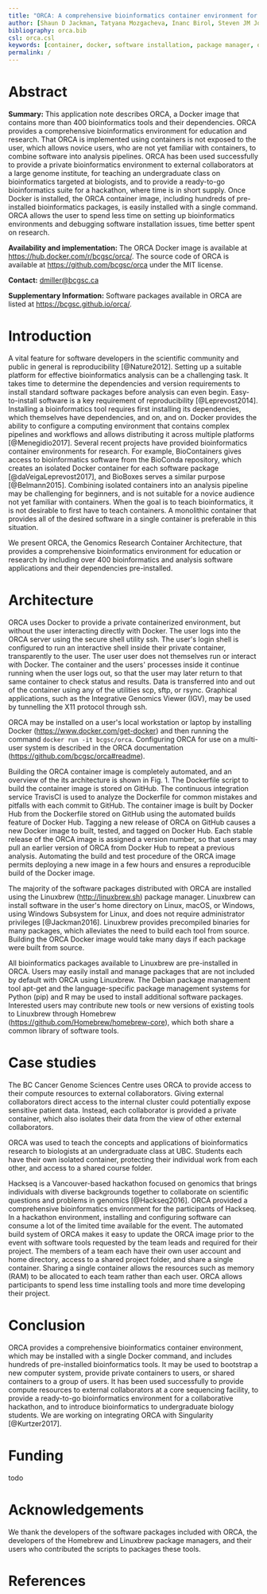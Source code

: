```yaml
---
title: "ORCA: A comprehensive bioinformatics container environment for education and research"
author: [Shaun D Jackman, Tatyana Mozgacheva, Inanc Birol, Steven JM Jones]
bibliography: orca.bib
csl: orca.csl
keywords: [container, docker, software installation, package manager, open source, reproducible research, high performance computing]
permalink: /
---
```


# Abstract

**Summary:** This application note describes ORCA, a Docker image that contains more than 400 bioinformatics tools and their dependencies. ORCA provides a comprehensive bioinformatics environment for education and research. That ORCA is implemented using containers is not exposed to the user, which allows novice users, who are not yet familiar with containers, to combine software into analysis pipelines. ORCA has been used successfully to provide a private bioinformatics environment to external collaborators at a large genome institute, for teaching an undergraduate class on bioinformatics targeted at biologists, and to provide a ready-to-go bioinformatics suite for a hackathon, where time is in short supply. Once Docker is installed, the ORCA container image, including hundreds of pre-installed bioinformatics packages, is easily installed with a single command. ORCA allows the user to spend less time on setting up bioinformatics environments and debugging software installation issues, time better spent on research.

**Availability and implementation:** The ORCA Docker image is available at <https://hub.docker.com/r/bcgsc/orca/>. The source code of ORCA is available at <https://github.com/bcgsc/orca> under the MIT license.

**Contact:** <dmiller@bcgsc.ca>

**Supplementary Information:** Software packages available in ORCA are listed at <https://bcgsc.github.io/orca/>.

# Introduction

A vital feature for software developers in the scientific community and public in general is reproducibility [@Nature2012]. Setting up a suitable platform for effective bioinformatics analysis can be a challenging task. It takes time to determine the dependencies and version requirements to install standard software packages before analysis can even begin. Easy-to-install software is a key requirement of reproducibility [@Leprevost2014]. Installing a bioinformatics tool requires first installing its dependencies, which themselves have dependencies, and on, and on. Docker provides the ability to configure a computing environment that contains complex pipelines and workflows and allows distributing it across multiple platforms [@Menegidio2017]. Several recent projects have provided bioinformatics container environments for research. For example, BioContainers gives access to bioinformatics software from the BioConda repository, which creates an isolated Docker container for each software package [@daVeigaLeprevost2017], and BioBoxes serves a similar purpose [@Belmann2015]. Combining isolated containers into an analysis pipeline may be challenging for beginners, and is not suitable for a novice audience not yet familiar with containers. When the goal is to teach bioinformatics, it is not desirable to first have to teach containers. A monolithic container that provides all of the desired software in a single container is preferable in this situation.

We present ORCA, the Genomics Research Container Architecture, that provides a comprehensive bioinformatics environment for education or research by including over 400 bioinformatics and analysis software applications and their dependencies pre-installed.

# Architecture

ORCA uses Docker to provide a private containerized environment, but without the user interacting directly with Docker. The user logs into the ORCA server using the secure shell utility ssh. The user's login shell is configured to run an interactive shell inside their private container, transparently to the user. The user user does not themselves run or interact with Docker. The container and the users' processes inside it continue running when the user logs out, so that the user may later return to that same container to check status and results. Data is transferred into and out of the container using any of the utilities scp, sftp, or rsync. Graphical applications, such as the Integrative Genomics Viewer (IGV), may be used by tunnelling the X11 protocol through ssh.

ORCA may be installed on a user's local workstation or laptop by installing Docker (<https://www.docker.com/get-docker>) and then running the command `docker run -it bcgsc/orca`. Configuring ORCA for use on a multi-user system is described in the ORCA documentation (<https://github.com/bcgsc/orca#readme>).

Building the ORCA container image is completely automated, and an overview of the its architecture is shown in Fig. 1. The Dockerfile script to build the container image is stored on GitHub. The continuous integration service TravisCI is used to analyze the Dockerfile for common mistakes and pitfalls with each commit to GitHub. The container image is built by Docker Hub from the Dockerfile stored on GitHub using the automated builds feature of Docker Hub. Tagging a new release of ORCA on GitHub causes a new Docker image to built, tested, and tagged on Docker Hub. Each stable release of the ORCA image is assigned a version number, so that users may pull an earlier version of ORCA from Docker Hub to repeat a previous analysis. Automating the build and test procedure of the ORCA image permits deploying a new image in a few hours and ensures a reproducible build of the Docker image.

The majority of the software packages distributed with ORCA are installed using the Linuxbrew (<http://linuxbrew.sh>) package manager. Linuxbrew can install software in the user's home directory on Linux, macOS, or Windows, using Windows Subsystem for Linux, and does not require administrator privileges [@Jackman2016]. Linuxbrew provides precompiled binaries for many packages, which alleviates the need to build each tool from source. Building the ORCA Docker image would take many days if each package were built from source.

All bioinformatics packages available to Linuxbrew are pre-installed in ORCA. Users may easily install and manage packages that are not included by default with ORCA using Linuxbrew. The Debian package management tool apt-get and the language-specific package management systems for Python (pip) and R may be used to install additional software packages. Interested users may contribute new tools or new versions of existing tools to Linuxbrew through Homebrew (<https://github.com/Homebrew/homebrew-core>), which both share a common library of software tools.

# Case studies

The BC Cancer Genome Sciences Centre uses ORCA to provide access to their compute resources to external collaborators. Giving external collaborators direct access to the internal cluster could potentially expose sensitive patient data. Instead, each collaborator is provided a private container, which also isolates their data from the view of other external collaborators.

ORCA was used to teach the concepts and applications of bioinformatics research to biologists at an undergraduate class at UBC. Students each have their own isolated container, protecting their individual work from each other, and access to a shared course folder.

Hackseq is a Vancouver-based hackathon focused on genomics that brings individuals with diverse backgrounds together to collaborate on scientific questions and problems in genomics [@Hackseq2016]. ORCA provided a comprehensive bioinformatics environment for the participants of Hackseq. In a hackathon environment, installing and configuring software can consume a lot of the limited time available for the event. The automated build system of ORCA makes it easy to update the ORCA image prior to the event with software tools requested by the team leads and required for their project. The members of a team each have their own user account and home directory, access to a shared project folder, and share a single container. Sharing a single container allows the resources such as memory (RAM) to be allocated to each team rather than each user. ORCA allows participants to spend less time installing tools and more time developing their project.

# Conclusion

ORCA provides a comprehensive bioinformatics container environment, which may be installed with a single Docker command, and includes hundreds of pre-installed bioinformatics tools. It may be used to bootstrap a new computer system, provide private containers to users, or shared containers to a group of users. It has been used successfully to provide compute resources to external collaborators at a core sequencing facility, to provide a ready-to-go bioinformatics environment for a collaborative hackathon, and to introduce bioinformatics to undergraduate biology students. We are working on integrating ORCA with Singularity [@Kurtzer2017].

# Funding

todo

# Acknowledgements

We thank the developers of the software packages included with ORCA, the developers of the Homebrew and Linuxbrew package managers, and their users who contributed the scripts to packages these tools.

# References
